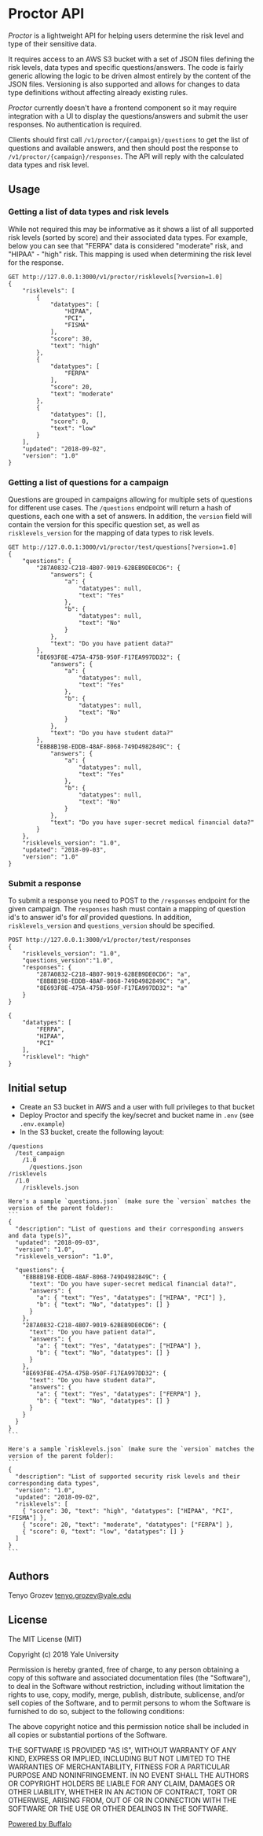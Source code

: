 # Proctor API

*Proctor* is a lightweight API for helping users determine the risk level and type of their sensitive data.

It requires access to an AWS S3 bucket with a set of JSON files defining the risk levels, data types and specific questions/answers. The code is fairly generic allowing the logic to be driven almost entirely by the content of the JSON files. Versioning is also supported and allows for changes to data type definitions without affecting already existing rules.

*Proctor* currently doesn't have a frontend component so it may require integration with a UI to display the questions/answers and submit the user responses. No authentication is required.

Clients should first call `/v1/proctor/{campaign}/questions` to get the list of questions and available answers, and then should post the response to `/v1/proctor/{campaign}/responses`. The API will reply with the calculated data types and risk level.

## Usage

### Getting a list of data types and risk levels

While not required this may be informative as it shows a list of all supported risk levels (sorted by score) and their associated data types. For example, below you can see that "FERPA" data is considered "moderate" risk, and "HIPAA" - "high" risk. This mapping is used when determining the risk level for the response.

```
GET http://127.0.0.1:3000/v1/proctor/risklevels[?version=1.0]
{
    "risklevels": [
        {
            "datatypes": [
                "HIPAA",
                "PCI",
                "FISMA"
            ],
            "score": 30,
            "text": "high"
        },
        {
            "datatypes": [
                "FERPA"
            ],
            "score": 20,
            "text": "moderate"
        },
        {
            "datatypes": [],
            "score": 0,
            "text": "low"
        }
    ],
    "updated": "2018-09-02",
    "version": "1.0"
}
```

### Getting a list of questions for a campaign

Questions are grouped in campaigns allowing for multiple sets of questions for different use cases. The `/questions` endpoint will return a hash of questions, each one with a set of answers. In addition, the `version` field will contain the version for this specific question set, as well as `risklevels_version` for the mapping of data types to risk levels.

```
GET http://127.0.0.1:3000/v1/proctor/test/questions[?version=1.0]
{
    "questions": {
        "287A0832-C218-4B07-9019-62BEB9DE0CD6": {
            "answers": {
                "a": {
                    "datatypes": null,
                    "text": "Yes"
                },
                "b": {
                    "datatypes": null,
                    "text": "No"
                }
            },
            "text": "Do you have patient data?"
        },
        "8E693F8E-475A-475B-950F-F17EA997DD32": {
            "answers": {
                "a": {
                    "datatypes": null,
                    "text": "Yes"
                },
                "b": {
                    "datatypes": null,
                    "text": "No"
                }
            },
            "text": "Do you have student data?"
        },
        "E8B8B198-EDDB-48AF-8068-749D4982849C": {
            "answers": {
                "a": {
                    "datatypes": null,
                    "text": "Yes"
                },
                "b": {
                    "datatypes": null,
                    "text": "No"
                }
            },
            "text": "Do you have super-secret medical financial data?"
        }
    },
    "risklevels_version": "1.0",
    "updated": "2018-09-03",
    "version": "1.0"
}
```

### Submit a response

To submit a response you need to POST to the `/responses` endpoint for the given campaign. The `responses` hash must contain a mapping of question id's to answer id's for _all_ provided questions. In addition, `risklevels_version` and `questions_version` should be specified.

```
POST http://127.0.0.1:3000/v1/proctor/test/responses
{
    "risklevels_version": "1.0",
    "questions_version":"1.0",
    "responses": {
        "287A0832-C218-4B07-9019-62BEB9DE0CD6": "a",
        "E8B8B198-EDDB-48AF-8068-749D4982849C": "a",
        "8E693F8E-475A-475B-950F-F17EA997DD32": "a"
    }
}

{
    "datatypes": [
        "FERPA",
        "HIPAA",
        "PCI"
    ],
    "risklevel": "high"
}
```

## Initial setup

- Create an S3 bucket in AWS and a user with full privileges to that bucket
- Deploy Proctor and specify the key/secret and bucket name in `.env` (see `.env.example`)
- In the S3 bucket, create the following layout:
```
/questions
  /test_campaign
    /1.0
      /questions.json
/risklevels
  /1.0
    /risklevels.json
```

	Here's a sample `questions.json` (make sure the `version` matches the version of the parent folder):
	```
	{
	  "description": "List of questions and their corresponding answers and data type(s)",
	  "updated": "2018-09-03",
	  "version": "1.0",
	  "risklevels_version": "1.0",

	  "questions": {
	    "E8B8B198-EDDB-48AF-8068-749D4982849C": {
	      "text": "Do you have super-secret medical financial data?",
	      "answers": {
	        "a": { "text": "Yes", "datatypes": ["HIPAA", "PCI"] },
	        "b": { "text": "No", "datatypes": [] }
	      }
	    },
	    "287A0832-C218-4B07-9019-62BEB9DE0CD6": {
	      "text": "Do you have patient data?",
	      "answers": {
	        "a": { "text": "Yes", "datatypes": ["HIPAA"] },
	        "b": { "text": "No", "datatypes": [] }
	      }
	    },
	    "8E693F8E-475A-475B-950F-F17EA997DD32": {
	      "text": "Do you have student data?",
	      "answers": {
	        "a": { "text": "Yes", "datatypes": ["FERPA"] },
	        "b": { "text": "No", "datatypes": [] }
	      }
	    }
	  }
	}
	```

	Here's a sample `risklevels.json` (make sure the `version` matches the version of the parent folder):
	```
	{
	  "description": "List of supported security risk levels and their corresponding data types",
	  "version": "1.0",
	  "updated": "2018-09-02",
	  "risklevels": [
	    { "score": 30, "text": "high", "datatypes": ["HIPAA", "PCI", "FISMA"] },
	    { "score": 20, "text": "moderate", "datatypes": ["FERPA"] },
	    { "score": 0, "text": "low", "datatypes": [] }
	  ]
	}
	```

## Authors

Tenyo Grozev <tenyo.grozev@yale.edu>

## License

The MIT License (MIT)

Copyright (c) 2018 Yale University

Permission is hereby granted, free of charge, to any person obtaining a copy
of this software and associated documentation files (the "Software"), to deal
in the Software without restriction, including without limitation the rights
to use, copy, modify, merge, publish, distribute, sublicense, and/or sell
copies of the Software, and to permit persons to whom the Software is
furnished to do so, subject to the following conditions:

The above copyright notice and this permission notice shall be included in
all copies or substantial portions of the Software.

THE SOFTWARE IS PROVIDED "AS IS", WITHOUT WARRANTY OF ANY KIND, EXPRESS OR
IMPLIED, INCLUDING BUT NOT LIMITED TO THE WARRANTIES OF MERCHANTABILITY,
FITNESS FOR A PARTICULAR PURPOSE AND NONINFRINGEMENT. IN NO EVENT SHALL THE
AUTHORS OR COPYRIGHT HOLDERS BE LIABLE FOR ANY CLAIM, DAMAGES OR OTHER
LIABILITY, WHETHER IN AN ACTION OF CONTRACT, TORT OR OTHERWISE, ARISING FROM,
OUT OF OR IN CONNECTION WITH THE SOFTWARE OR THE USE OR OTHER DEALINGS IN
THE SOFTWARE.

[Powered by Buffalo](http://gobuffalo.io)
